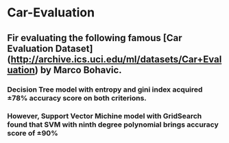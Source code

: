 # Car-Evaluation

## Fir evaluating the following famous [Car Evaluation Dataset] (http://archive.ics.uci.edu/ml/datasets/Car+Evaluation) by Marco Bohavic.

### Decision Tree model with entropy and gini index acquired ±78% accuracy score on both criterions.
### However, Support Vector Michine model with GridSearch found that SVM with ninth degree polynomial brings accuracy score of ±90%
